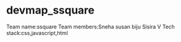 # devmap_ssquare
Team name:ssquare
Team members:Sneha susan biju
             Sisira V
Tech stack:css,javascript,html
